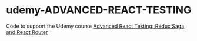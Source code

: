 # udemy-ADVANCED-REACT-TESTING

Code to support the Udemy course [Advanced React Testing: Redux Saga and React Router](https://www.udemy.com/course/advanced-react-testing/?couponCode=ADV-TEST-GITHUB)
